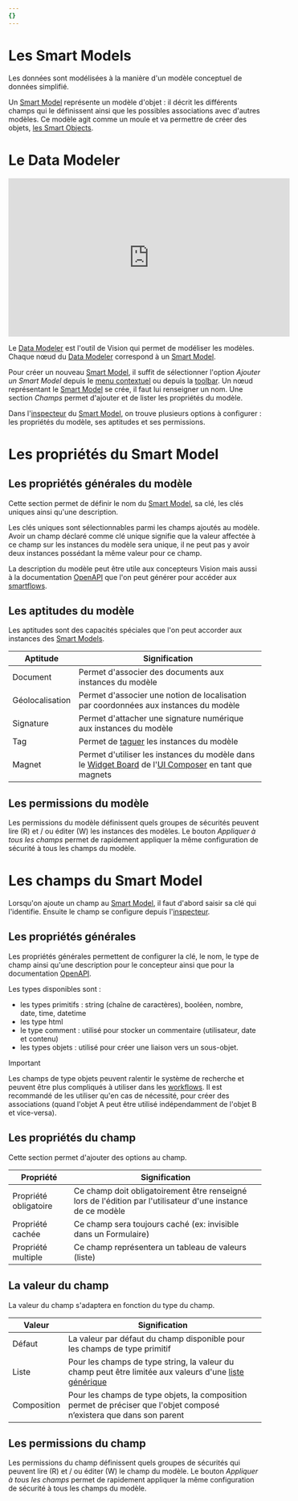```yaml
---
{}
---
```

   
# Les Smart Models   
   
Les données sont modélisées à la manière d'un modèle conceptuel de données simplifié.   
   
Un [Smart Model](../_glossaire/Glossaire.md) représente un modèle d'objet : il décrit les différents champs qui le définissent ainsi que les possibles associations avec d'autres modèles. Ce modèle agit comme un moule et va permettre de créer des objets, [ les Smart Objects](/not_created.md).   
   
# Le Data Modeler   
   
<iframe width="560" height="315" src="https://www.youtube.com/embed/3zHMH3G1TZo" title="YouTube video player" frameborder="0" allow="accelerometer; autoplay; clipboard-write; encrypted-media; gyroscope; picture-in-picture; web-share" allowfullscreen></iframe>   
   
Le [Data Modeler](../_glossaire/Glossaire.md#data-modeler) est l'outil de Vision qui permet de modéliser les modèles. Chaque nœud du [Data Modeler](../_glossaire/Glossaire.md#data-modeler) correspond à un [Smart Model](../_glossaire/Glossaire.md).   
   
Pour créer un nouveau [Smart Model](../_glossaire/Glossaire.md), il suffit de sélectionner l'option *Ajouter un Smart Model* depuis le [menu contextuel](../_glossaire/Glossaire.md#menu-contextuel) ou depuis la [toolbar](../_glossaire/Glossaire.md#toolbar). Un nœud représentant le [Smart Model](../_glossaire/Glossaire.md) se crée, il faut lui renseigner un nom. Une section *Champs* permet d'ajouter et de lister les propriétés du modèle.   
   
Dans l'[inspecteur](../_glossaire/Glossaire.md#inspecteur) du [Smart Model](../_glossaire/Glossaire.md), on trouve plusieurs options à configurer : les propriétés du modèle, ses aptitudes et ses permissions.   
   
# Les propriétés du Smart Model   
   
## Les propriétés générales du modèle   
   
Cette section permet de définir le nom du [Smart Model](../_glossaire/Glossaire.md), sa clé, les clés uniques ainsi qu'une description.   
   
Les clés uniques sont sélectionnables parmi les champs ajoutés au modèle. Avoir un champ déclaré comme clé unique signifie que la valeur affectée à ce champ sur les instances du modèle sera unique, il ne peut pas y avoir deux instances possédant la même valeur pour ce champ.   
   
La description du modèle peut être utile aux concepteurs Vision mais aussi à la documentation [OpenAPI](../_glossaire/Glossaire.md#openapi) que l'on peut générer pour accéder aux [smartflows](../_glossaire/Glossaire.md).   
   
## Les aptitudes du modèle   
   
Les aptitudes sont des capacités spéciales que l'on peut accorder aux instances des [Smart Models](../_glossaire/Glossaire.md).    
   
| Aptitude        | Signification                                                                                       |   
| --------------- | --------------------------------------------------------------------------------------------------- |   
| Document        | Permet d'associer des documents aux instances du modèle                                             |   
| Géolocalisation | Permet d'associer une notion de localisation par coordonnées aux instances du modèle                |   
| Signature       | Permet d'attacher une signature numérique aux instances du modèle                                   |   
| Tag             | Permet de [taguer](../03%20-%20Mod%C3%A9liser%20vos%20donn%C3%A9es/4%20-%20Les%20tags%20et%20m%C3%A9tadonn%C3%A9es.md) les instances du modèle                |   
| Magnet          | Permet d'utiliser les instances du modèle dans le [Widget Board](../04%20-%20Cr%C3%A9er%20votre%20UI/La%20liste%20des%20widgets/Widget%20Board.md) de l'[UI Composer](../_glossaire/Glossaire.md) en tant que magnets |   
   
## Les permissions du modèle   
   
Les permissions du modèle définissent quels groupes de sécurités peuvent lire (R) et / ou éditer (W) les instances des modèles. Le bouton *Appliquer à tous les champs* permet de rapidement appliquer la même configuration de sécurité à tous les champs du modèle.   
   
# Les champs du Smart Model   
   
Lorsqu'on ajoute un champ au [Smart Model](../_glossaire/Glossaire.md), il faut d'abord saisir sa clé qui l'identifie. Ensuite le champ se configure depuis l'[inspecteur](../_glossaire/Glossaire.md#inspecteur).   
   
## Les propriétés générales   
   
Les propriétés générales permettent de configurer la clé, le nom, le type de champ ainsi qu'une description pour le concepteur ainsi que pour la documentation [OpenAPI](../_glossaire/Glossaire.md#openapi).   
   
Les types disponibles sont :   
   
- les types primitifs : string (chaîne de caractères), booléen, nombre, date, time, datetime   
- les type html   
- le type comment : utilisé pour stocker un commentaire (utilisateur, date et contenu)   
- les types objets : utilisé pour créer une liaison vers un sous-objet.   
   
> [!important]    
> Les champs de type objets peuvent ralentir le système de recherche et peuvent être plus compliqués à utiliser dans les [workflows](../_glossaire/Glossaire.md). Il est recommandé de les utiliser qu'en cas de nécessité, pour créer des associations (quand l'objet A peut être utilisé indépendamment de l'objet B et vice-versa).   
   
## Les propriétés du champ   
   
Cette section permet d'ajouter des options au champ.   
   
| Propriété             | Signification                                                                                             |   
| --------------------- | --------------------------------------------------------------------------------------------------------- |   
| Propriété obligatoire | Ce champ doit obligatoirement être renseigné lors de l'édition par l'utilisateur d'une instance de ce modèle |   
| Propriété cachée      | Ce champ sera toujours caché (ex: invisible dans un Formulaire)                                           |   
| Propriété multiple    | Ce champ représentera un tableau de valeurs (liste)                                                                       |   
   
## La valeur du champ   
   
La valeur du champ s'adaptera en fonction du type du champ.   
   
| Valeur | Signification                                                                                                           |   
| ------ | ----------------------------------------------------------------------------------------------------------------------- |   
| Défaut | La valeur par défaut du champ disponible pour les champs de type primitif                                               |   
| Liste  | Pour les champs de type string, la valeur du champ peut être limitée aux valeurs d'une [liste générique](../_glossaire/Glossaire.md) |   
|   Composition     | Pour les champs de type objets, la composition permet de préciser que l'objet composé n’existera que dans son parent                                                                                                                      |   
   
## Les permissions du champ   
   
Les permissions du champ définissent quels groupes de sécurités qui peuvent lire (R) et / ou éditer (W) le champ du modèle. Le bouton *Appliquer à tous les champs* permet de rapidement appliquer la même configuration de sécurité à tous les champs du modèle.
